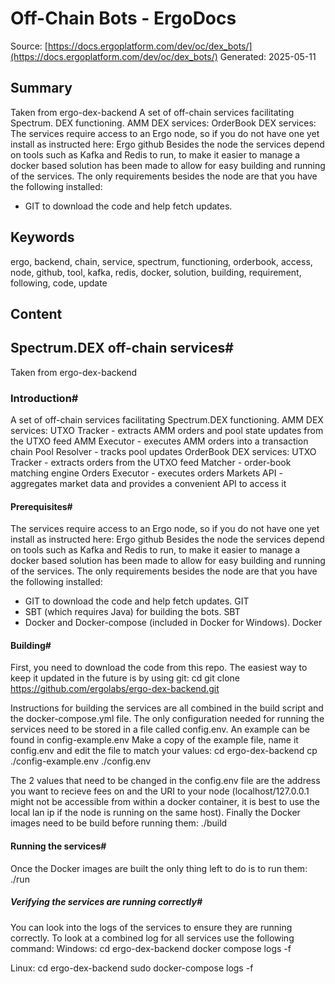# Off-Chain Bots - ErgoDocs
Source: [https://docs.ergoplatform.com/dev/oc/dex_bots/](https://docs.ergoplatform.com/dev/oc/dex_bots/)
Generated: 2025-05-11

## Summary
Taken from ergo-dex-backend A set of off-chain services facilitating Spectrum. DEX functioning. AMM DEX services:  OrderBook DEX services: The services require access to an Ergo node, so if you do not have one yet install as instructed here: Ergo github Besides the node the services depend on tools such as Kafka and Redis to run, to make it easier to manage a docker based solution has been made to allow for easy building and running of the services. The only requirements besides the node are that you have the following installed:
 - GIT to download the code and help fetch updates.

## Keywords
ergo, backend, chain, service, spectrum, functioning, orderbook, access, node, github, tool, kafka, redis, docker, solution, building, requirement, following, code, update

## Content
## Spectrum.DEX off-chain services#
Taken from ergo-dex-backend

### Introduction#
A set of off-chain services facilitating Spectrum.DEX functioning.
AMM DEX services:
UTXO Tracker - extracts AMM orders and pool state updates from the UTXO feed
AMM Executor - executes AMM orders into a transaction chain
Pool Resolver - tracks pool updates
OrderBook DEX services:
UTXO Tracker - extracts orders from the UTXO feed
Matcher - order-book matching engine
Orders Executor - executes orders
Markets API - aggregates market data and provides a convenient API to access it

#### Prerequisites#
The services require access to an Ergo node, so if you do not have one yet install as instructed here: Ergo github
Besides the node the services depend on tools such as Kafka and Redis to run, to make it easier to manage a docker based solution has been made to allow for easy building and running of the services.
The only requirements besides the node are that you have the following installed:
 - GIT to download the code and help fetch updates. GIT
 - SBT (which requires Java) for building the bots. SBT
 - Docker and Docker-compose (included in Docker for Windows). Docker

#### Building#
First, you need to download the code from this repo. The easiest way to keep it updated in the future is by using git:
cd <the folder you want to keep the off-chain services code in>
git clone https://github.com/ergolabs/ergo-dex-backend.git

Instructions for building the services are all combined in the build script and the docker-compose.yml file. The only configuration needed for running the services need to be stored in a file called config.env. An example can be found in config-example.env
Make a copy of the example file, name it config.env and edit the file to match your values:
cd ergo-dex-backend
cp ./config-example.env ./config.env

The 2 values that need to be changed in the config.env file are the address you want to recieve fees on and the URI to your node (localhost/127.0.0.1 might not be accessible from within a docker container, it is best to use the local lan ip if the node is running on the same host).
Finally the Docker images need to be build before running them:
./build

#### Running the services#
Once the Docker images are built the only thing left to do is to run them:
./run

##### Verifying the services are running correctly#
You can look into the logs of the services to ensure they are running correctly. To look at a combined log for all services use the following command:
Windows:
cd ergo-dex-backend
docker compose logs -f

Linux:
cd ergo-dex-backend
sudo docker-compose logs -f
